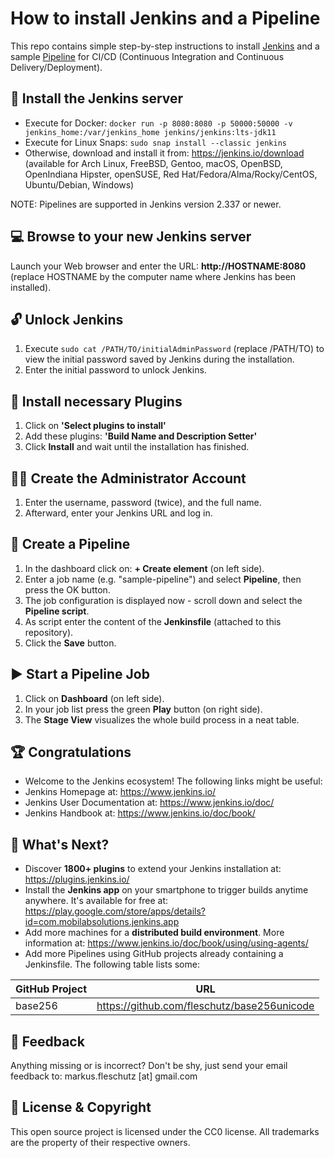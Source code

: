 How to install Jenkins and a Pipeline
=====================================

This repo contains simple step-by-step instructions to install [Jenkins](https://jenkins.io) and a sample [Pipeline](https://www.jenkins.io/doc/book/pipeline/) for CI/CD (Continuous Integration and Continuous Delivery/Deployment).

🔧 Install the Jenkins server
------------------------------
* Execute for Docker: `docker run -p 8080:8080 -p 50000:50000 -v jenkins_home:/var/jenkins_home jenkins/jenkins:lts-jdk11`
* Execute for Linux Snaps: `sudo snap install --classic jenkins`
* Otherwise, download and install it from: https://jenkins.io/download (available for Arch Linux, FreeBSD, Gentoo, macOS, OpenBSD, OpenIndiana Hipster, openSUSE, Red Hat/Fedora/Alma/Rocky/CentOS, Ubuntu/Debian, Windows)

NOTE: Pipelines are supported in Jenkins version 2.337 or newer.

💻 Browse to your new Jenkins server
-------------------------------------
Launch your Web browser and enter the URL: **http://HOSTNAME:8080** (replace HOSTNAME by the computer name where Jenkins has been installed).

🔓 Unlock Jenkins
-----------------
1. Execute `sudo cat /PATH/TO/initialAdminPassword` (replace /PATH/TO) to view the initial password saved by Jenkins during the installation.
2. Enter the initial password to unlock Jenkins.

📌 Install necessary Plugins
-----------------------------
1. Click on **'Select plugins to install'**
2. Add these plugins: **'Build Name and Description Setter'**
3. Click **Install** and wait until the installation has finished.

🧙‍♂️ Create the Administrator Account
------------------------------------
1. Enter the username, password (twice), and the full name.
2. Afterward, enter your Jenkins URL and log in.
     
📝 Create a Pipeline
---------------------
1. In the dashboard click on: **+ Create element** (on left side).
2. Enter a job name (e.g. "sample-pipeline") and select **Pipeline**, then press the OK button.
3. The job configuration is displayed now - scroll down and select the **Pipeline script**.
4. As script enter the content of the **Jenkinsfile** (attached to this repository).
5. Click the **Save** button.
     
▶️ Start a Pipeline Job
------------------------
1. Click on **Dashboard** (on left side).
2. In your job list press the green **Play** button (on right side).
3. The **Stage View** visualizes the whole build process in a neat table.
  
🏆 Congratulations
-------------------
* Welcome to the Jenkins ecosystem! The following links might be useful:
* Jenkins Homepage at: https://www.jenkins.io/
* Jenkins User Documentation at: https://www.jenkins.io/doc/
* Jenkins Handbook at: https://www.jenkins.io/doc/book/

🚀 What's Next?
----------------
* Discover **1800+ plugins** to extend your Jenkins installation at: https://plugins.jenkins.io/
* Install the **Jenkins app** on your smartphone to trigger builds anytime anywhere. It's available for free at: https://play.google.com/store/apps/details?id=com.mobilabsolutions.jenkins.app
* Add more machines for a **distributed build environment**. More information at: https://www.jenkins.io/doc/book/using/using-agents/
* Add more Pipelines using GitHub projects already containing a Jenkinsfile. The following table lists some:

| GitHub Project | URL                                         |
|----------------|---------------------------------------------|
| base256        | https://github.com/fleschutz/base256unicode |


📧 Feedback
------------
Anything missing or is incorrect? Don't be shy, just send your email feedback to: markus.fleschutz [at] gmail.com

🤝 License & Copyright
-----------------------
This open source project is licensed under the CC0 license. All trademarks are the property of their respective owners.
